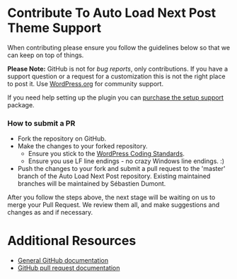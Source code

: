 # Contribute To Auto Load Next Post Theme Support

When contributing please ensure you follow the guidelines below so that we can keep on top of things.

__Please Note:__ GitHub is not for *bug reports*, only contributions. If you have a support question or a request for a customization this is not the right place to post it. Use [WordPress.org](https://wordpress.org/support/plugin/auto-load-next-post) for community support.

If you need help setting up the plugin you can [purchase the setup support](https://autoloadnextpost.com/product/setup-support/?utm_source=github&utm_campaign=contributing.md) package.

### How to submit a PR
* Fork the repository on GitHub.
* Make the changes to your forked repository.
  * Ensure you stick to the [WordPress Coding Standards](http://codex.wordpress.org/WordPress_Coding_Standards).
  * Ensure you use LF line endings - no crazy Windows line endings. :)
* Push the changes to your fork and submit a pull request to the 'master' branch of the Auto Load Next Post repository. Existing maintained branches will be maintained by Sébastien Dumont.

After you follow the steps above, the next stage will be waiting on us to merge your Pull Request. We review them all, and make suggestions and changes as and if necessary.

# Additional Resources

* [General GitHub documentation](http://help.github.com/)
* [GitHub pull request documentation](http://help.github.com/send-pull-requests/)
